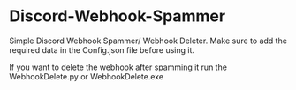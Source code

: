 # Discord-Webhook-Spammer

Simple Discord Webhook Spammer/ Webhook Deleter.
Make sure to add the required data in the Config.json file before using it.

If you want to delete the webhook after spamming it run the WebhookDelete.py or WebhookDelete.exe
